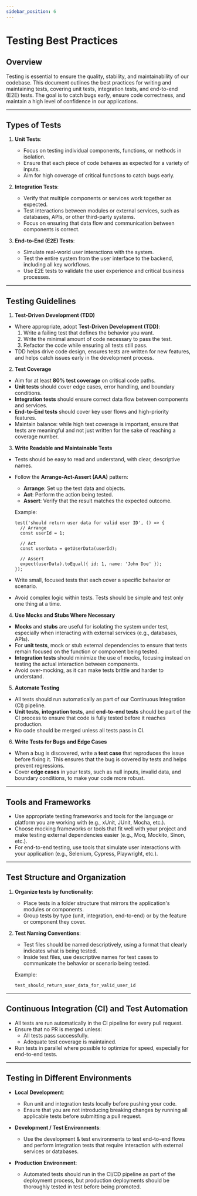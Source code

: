 ```yaml
---
sidebar_position: 6
---
```


# Testing Best Practices

## Overview

Testing is essential to ensure the quality, stability, and maintainability of our codebase. This document outlines the best practices for writing and maintaining tests, covering unit tests, integration tests, and end-to-end (E2E) tests. The goal is to catch bugs early, ensure code correctness, and maintain a high level of confidence in our applications.

---

## Types of Tests

1. **Unit Tests**:

   - Focus on testing individual components, functions, or methods in isolation.
   - Ensure that each piece of code behaves as expected for a variety of inputs.
   - Aim for high coverage of critical functions to catch bugs early.

2. **Integration Tests**:

   - Verify that multiple components or services work together as expected.
   - Test interactions between modules or external services, such as databases, APIs, or other third-party systems.
   - Focus on ensuring that data flow and communication between components is correct.

3. **End-to-End (E2E) Tests**:
   - Simulate real-world user interactions with the system.
   - Test the entire system from the user interface to the backend, including all key workflows.
   - Use E2E tests to validate the user experience and critical business processes.

---

## Testing Guidelines

1. **Test-Driven Development (TDD)**

- Where appropriate, adopt **Test-Driven Development (TDD)**:
  1. Write a failing test that defines the behavior you want.
  2. Write the minimal amount of code necessary to pass the test.
  3. Refactor the code while ensuring all tests still pass.
- TDD helps drive code design, ensures tests are written for new features, and helps catch issues early in the development process.

2. **Test Coverage**

- Aim for at least **80% test coverage** on critical code paths.
- **Unit tests** should cover edge cases, error handling, and boundary conditions.
- **Integration tests** should ensure correct data flow between components and services.
- **End-to-End tests** should cover key user flows and high-priority features.
- Maintain balance: while high test coverage is important, ensure that tests are meaningful and not just written for the sake of reaching a coverage number.

3. **Write Readable and Maintainable Tests**

- Tests should be easy to read and understand, with clear, descriptive names.
- Follow the **Arrange-Act-Assert (AAA)** pattern:

  - **Arrange**: Set up the test data and objects.
  - **Act**: Perform the action being tested.
  - **Assert**: Verify that the result matches the expected outcome.

  Example:

  ```text
  test('should return user data for valid user ID', () => {
    // Arrange
    const userId = 1;

    // Act
    const userData = getUserData(userId);

    // Assert
    expect(userData).toEqual({ id: 1, name: 'John Doe' });
  });
  ```

- Write small, focused tests that each cover a specific behavior or scenario.
- Avoid complex logic within tests. Tests should be simple and test only one thing at a time.

4. **Use Mocks and Stubs Where Necessary**

- **Mocks** and **stubs** are useful for isolating the system under test, especially when interacting with external services (e.g., databases, APIs).
- For **unit tests**, mock or stub external dependencies to ensure that tests remain focused on the function or component being tested.
- **Integration tests** should minimize the use of mocks, focusing instead on testing the actual interaction between components.
- Avoid over-mocking, as it can make tests brittle and harder to understand.

5. **Automate Testing**

- All tests should run automatically as part of our Continuous Integration (CI) pipeline.
- **Unit tests**, **integration tests**, and **end-to-end tests** should be part of the CI process to ensure that code is fully tested before it reaches production.
- No code should be merged unless all tests pass in CI.

6. **Write Tests for Bugs and Edge Cases**

- When a bug is discovered, write a **test case** that reproduces the issue before fixing it. This ensures that the bug is covered by tests and helps prevent regressions.
- Cover **edge cases** in your tests, such as null inputs, invalid data, and boundary conditions, to make your code more robust.

---

## Tools and Frameworks

- Use appropriate testing frameworks and tools for the language or platform you are working with (e.g., xUnit, JUnit, Mocha, etc.).
- Choose mocking frameworks or tools that fit well with your project and make testing external dependencies easier (e.g., Moq, Mockito, Sinon, etc.).
- For end-to-end testing, use tools that simulate user interactions with your application (e.g., Selenium, Cypress, Playwright, etc.).

---

## Test Structure and Organization

1. **Organize tests by functionality**:

   - Place tests in a folder structure that mirrors the application's modules or components.
   - Group tests by type (unit, integration, end-to-end) or by the feature or component they cover.

2. **Test Naming Conventions**:

   - Test files should be named descriptively, using a format that clearly indicates what is being tested.
   - Inside test files, use descriptive names for test cases to communicate the behavior or scenario being tested.

   Example:

   ```text
   test_should_return_user_data_for_valid_user_id
   ```

---

## Continuous Integration (CI) and Test Automation

- All tests are run automatically in the CI pipeline for every pull request.
- Ensure that no PR is merged unless:
  - All tests pass successfully.
  - Adequate test coverage is maintained.
- Run tests in parallel where possible to optimize for speed, especially for end-to-end tests.

---

## Testing in Different Environments

- **Local Development**:

  - Run unit and integration tests locally before pushing your code.
  - Ensure that you are not introducing breaking changes by running all applicable tests before submitting a pull request.

- **Development / Test Environments**:

  - Use the development & test environments to test end-to-end flows and perform integration tests that require interaction with external services or databases.

- **Production Environment**:
  - Automated tests should run in the CI/CD pipeline as part of the deployment process, but production deployments should be thoroughly tested in test before being promoted.
